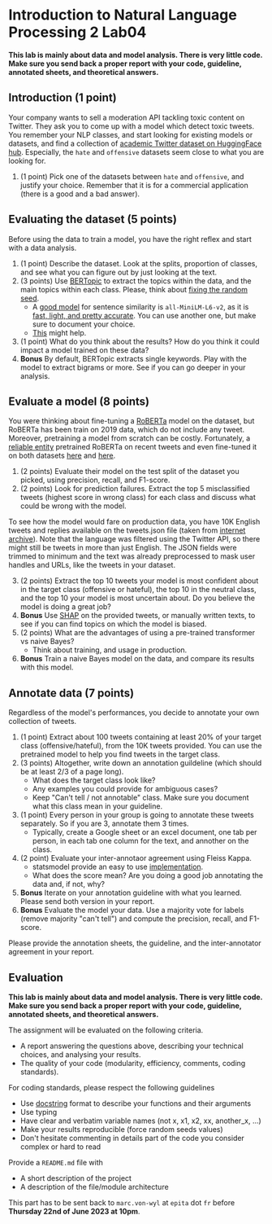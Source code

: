 # Introduction to Natural Language Processing 2 Lab04

**This lab is mainly about data and model analysis. There is very little code. Make sure you send back a proper report with your code, guideline, annotated sheets, and theoretical answers.**

## Introduction (1 point)

Your company wants to sell a moderation API tackling toxic content on Twitter. They ask you to come up with a model which detect toxic tweets. You remember your NLP classes, and start looking for existing models or datasets, and find a collection of [academic Twitter dataset on HuggingFace hub](https://huggingface.co/datasets/tweet_eval). Especially, the `hate` and `offensive` datasets seem close to what you are looking for.

1. (1 point) Pick one of the datasets between `hate` and `offensive`, and justify your choice. Remember that it is for a commercial application (there is a good and a bad answer).

## Evaluating the dataset (5 points)

Before using the data to train a model, you have the right reflex and start with a data analysis.

1. (1 point) Describe the dataset. Look at the splits, proportion of classes, and see what you can figure out by just looking at the text.
2. (3 points) Use [BERTopic](https://github.com/MaartenGr/BERTopic) to extract the topics within the data, and the main topics within each class. Please, think about [fixing the random seed](https://stackoverflow.com/questions/71320201/how-to-fix-random-seed-for-bertopic).
    * A [good model](https://github.com/MaartenGr/BERTopic#embedding-models) for sentence similarity is `all-MiniLM-L6-v2`, as it is [fast, light, and pretty accurate](https://www.sbert.net/docs/pretrained_models.html). You can use another one, but make sure to document your choice.
    * [This](https://maartengr.github.io/BERTopic/api/plotting/topics_per_class.html) might help.
3. (1 point) What do you think about the results? How do you think it could impact a model trained on these data?
4. **Bonus** By default, BERTopic extracts single keywords. Play with the model to extract bigrams or more. See if you can go deeper in your analysis.

## Evaluate a model (8 points)

You were thinking about fine-tuning a [RoBERTa](https://arxiv.org/abs/1907.11692) model on the dataset, but RoBERTa has been train on 2019 data, which do not include any tweet. Moreover, pretraining a model from scratch can be costly. Fortunately, a [reliable entity](https://github.com/cardiffnlp) pretrained RoBERTa on recent tweets and even fine-tuned it on both datasets [here](https://huggingface.co/cardiffnlp/twitter-roberta-base-offensive?text=I+like+you.+I+love+you) and [here](https://huggingface.co/cardiffnlp/twitter-roberta-base-hate?text=I+like+you.+I+love+you).

1. (2 points) Evaluate their model on the test split of the dataset you picked, using precision, recall, and F1-score.
2. (2 points) Look for prediction failures. Extract the top 5 misclassified tweets (highest score in wrong class) for each class and discuss what could be wrong with the model.

To see how the model would fare on production data, you have 10K English tweets and replies available on the tweets.json file (taken from [internet archive](https://archive.org/details/archiveteam-twitter-stream-2021-07)). Note that the language was filtered using the Twitter API, so there might still be tweets in more than just English. The JSON fields were trimmed to minimum and the text was already preprocessed to mask user handles and URLs, like the tweets in your dataset.

3. (2 points) Extract the top 10 tweets your model is most confident about in the target class (offensive or hateful), the top 10 in the neutral class, and the top 10 your model is most uncertain about. Do you believe the model is doing a great job?
4. **Bonus** Use [SHAP](https://github.com/slundberg/shap/tree/45b85c1837283fdaeed7440ec6365a886af4a333#natural-language-example-transformers) on the provided tweets, or manually written texts, to see if you can find topics on which the model is biased.
5. (2 points) What are the advantages of using a pre-trained transformer vs naive Bayes?
    * Think about training, and usage in production.
6. **Bonus** Train a naive Bayes model on the data, and compare its results with this model.

## Annotate data (7 points)

Regardless of the model's performances, you decide to annotate your own collection of tweets.

1. (1 point) Extract about 100 tweets containing at least 20% of your target class (offensive/hateful), from the 10K tweets provided. You can use the pretrained model to help you find tweets in the target class.
2. (3 points) Altogether, write down an annotation guildeline (which should be at least 2/3 of a page long).
    * What does the target class look like?
    * Any examples you could provide for ambiguous cases?
    * Keep "Can't tell / not annotable" class. Make sure you document what this class mean in your guideline.
3. (1 point) Every person in your group is going to annotate these tweets separately. So if you are 3, annotate them 3 times.
    * Typically, create a Google sheet or an excel document, one tab per person, in each tab one column for the text, and annother on the class.
4. (2 point) Evaluate your inter-annotaor agreement using Fleiss Kappa.
    * statsmodel provide an easy to use [implementation](https://www.statsmodels.org/stable/generated/statsmodels.stats.inter_rater.fleiss_kappa.html#statsmodels.stats.inter_rater.fleiss_kappa).
    * What does the score mean? Are you doing a good job annotating the data and, if not, why?
5. **Bonus** Iterate on your annotation guideline with what you learned. Please send both version in your report.
6. **Bonus** Evaluate the model your data. Use a majority vote for labels (remove majority "can't tell") and compute the precision, recall, and F1-score.

Please provide the annotation sheets, the guideline, and the inter-annotator agreement in your report.

## Evaluation

**This lab is mainly about data and model analysis. There is very little code. Make sure you send back a proper report with your code, guideline, annotated sheets, and theoretical answers.**

The assignment will be evaluated on the following criteria.
* A report answering the questions above, describing your technical choices, and analysing your results.
* The quality of your code (modularity, efficiency, comments, coding standards).

For coding standards, please respect the following guidelines
* Use [docstring](https://www.programiz.com/python-programming/docstrings) format to describe your functions and their arguments
* Use typing
* Have clear and verbatim variable names (not x, x1, x2, xx, another_x, ...)
* Make your results reproducible (force random seeds values)
* Don't hesitate commenting in details part of the code you consider complex or hard to read

Provide a `README.md` file with 
* A short description of the project
* A description of the file/module architecture

This part has to be sent back to `marc.von-wyl` at `epita` dot `fr` before **Thursday 22nd of June 2023 at 10pm**.

